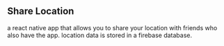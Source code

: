 ## Share Location 
a react native app that allows you to share your location with friends who also have the app. 
location data is stored in a firebase database.
